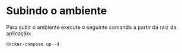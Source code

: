# Subindo o ambiente

Para subir o ambiente execute o seguinte comando a partir da raiz da aplicação:

    docker-compose up -d
    
